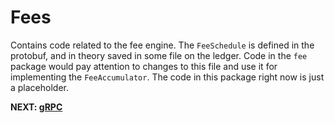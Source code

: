 # Fees

Contains code related to the fee engine. The `FeeSchedule` is defined in the protobuf, and in theory
saved in some file on the ledger. Code in the `fee` package would pay attention to changes to this file and use it
for implementing the `FeeAccumulator`. The code in this package right now is just a placeholder.

**NEXT: [gRPC](grpc.md)**

